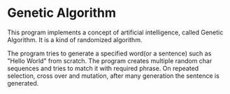 Genetic Algorithm
=================
This program implements a concept of artificial intelligence, called Genetic Algorithm.
It is a kind of randomized algorithm.

The program tries to generate a specified word(or a sentence) such as "Hello World"
from scratch. The program creates multiple random char sequences and tries to match it with required phrase.
On repeated selection, cross over and mutation, after many generation the sentence is generated.

